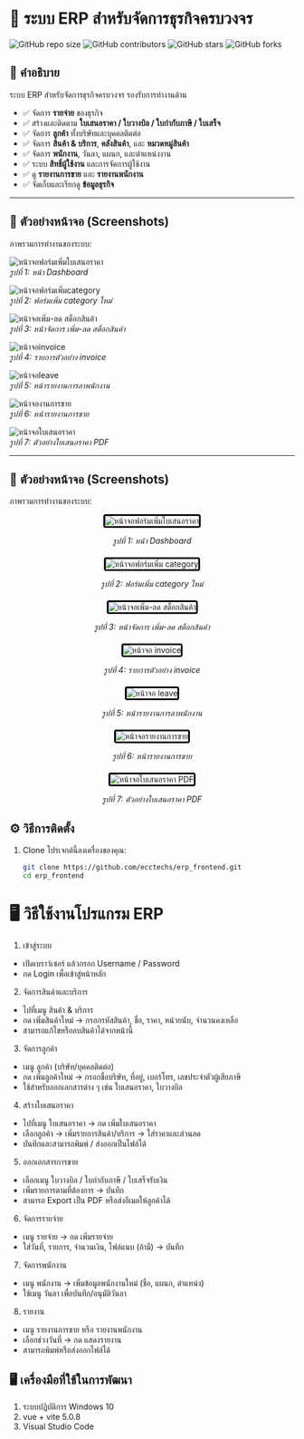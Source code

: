 
# 🚀 ระบบ ERP สำหรับจัดการธุรกิจครบวงจร

![GitHub repo size](https://img.shields.io/github/repo-size/username/repo-name)
![GitHub contributors](https://img.shields.io/github/contributors/username/repo-name)
![GitHub stars](https://img.shields.io/github/stars/username/repo-name?style=social)
![GitHub forks](https://img.shields.io/github/forks/username/repo-name?style=social)

## 📖 คำอธิบาย
ระบบ ERP สำหรับจัดการธุรกิจครบวงจร รองรับการทำงานด้าน
- ✅ จัดการ **รายจ่าย** ของธุรกิจ  
- ✅ สร้างและติดตาม **ใบเสนอราคา / ใบวางบิล / ใบกำกับภาษี / ใบเสร็จ**  
- ✅ จัดการ **ลูกค้า** ทั้งบริษัทและบุคคลติดต่อ  
- ✅ จัดการ **สินค้า & บริการ**, **คลังสินค้า**, และ **หมวดหมู่สินค้า**  
- ✅ จัดการ **พนักงาน**, วันลา, แผนก, และตำแหน่งงาน  
- ✅ ระบบ **สิทธิ์ผู้ใช้งาน** และการจัดการผู้ใช้งาน  
- ✅ ดู **รายงานการขาย** และ **รายงานพนักงาน**  
- ✅ จัดเก็บและเรียกดู **ข้อมูลธุรกิจ**  
---

## 📸 ตัวอย่างหน้าจอ (Screenshots)

ภาพรวมการทำงานของระบบ:

![หน้าจอฟอร์มเพิ่มใบเสนอราคา](./images/ex-dashboard.jpg)  
*รูปที่ 1: หน้า Dashboard*

![หน้าจอฟอร์มเพิ่มcategory](./images/ex-category.jpg)  
*รูปที่ 2: ฟอร์มเพิ่ม category ใหม่*

![หน้าจอเพิ่ม-ลด สต็อกสินค้า](./images/ex-stock.jpg)  
*รูปที่ 3: หน้าจัดการ เพิ่ม-ลด สต็อกสินค้า*

![หน้าจอinvoice](./images/ex-invoice.jpg)  
*รูปที่ 4: รายการตัวอย่าง invoice*

![หน้าจอleave](./images/ex-levea.jpg)  
*รูปที่ 5: หน้ารายงานการลาพนักงาน*

![หน้าจองานการขาย](./images/sale-report.jpg)  
*รูปที่ 6: หน้ารายงานการขาย*

![หน้าจอใบเสนอราคา](./images/ex-invocie-pdf.jpg)  
*รูปที่ 7: ตัวอย่างใยเสนอราคา PDF*

---

## 📸 ตัวอย่างหน้าจอ (Screenshots)

ภาพรวมการทำงานของระบบ:

<div style="margin-bottom: 20px; text-align: center;">
  <img src="./images/ex-dashboard.jpg" 
       alt="หน้าจอฟอร์มเพิ่มใบเสนอราคา" 
       style="border: 3px solid black; border-radius: 4px; max-width: 100%;"/>
  <p><em>รูปที่ 1: หน้า Dashboard</em></p>
</div>

<div style="margin-bottom: 20px; text-align: center;">
  <img src="./images/ex-category.jpg" 
       alt="หน้าจอฟอร์มเพิ่ม category" 
       style="border: 3px solid black; border-radius: 4px; max-width: 100%;"/>
  <p><em>รูปที่ 2: ฟอร์มเพิ่ม category ใหม่</em></p>
</div>

<div style="margin-bottom: 20px; text-align: center;">
  <img src="./images/ex-stock.jpg" 
       alt="หน้าจอเพิ่ม-ลด สต็อกสินค้า" 
       style="border: 3px solid black; border-radius: 4px; max-width: 100%;"/>
  <p><em>รูปที่ 3: หน้าจัดการ เพิ่ม-ลด สต็อกสินค้า</em></p>
</div>

<div style="margin-bottom: 20px; text-align: center;">
  <img src="./images/ex-invoice.jpg" 
       alt="หน้าจอ invoice" 
       style="border: 3px solid black; border-radius: 4px; max-width: 100%;"/>
  <p><em>รูปที่ 4: รายการตัวอย่าง invoice</em></p>
</div>

<div style="margin-bottom: 20px; text-align: center;">
  <img src="./images/ex-levea.jpg" 
       alt="หน้าจอ leave" 
       style="border: 3px solid black; border-radius: 4px; max-width: 100%;"/>
  <p><em>รูปที่ 5: หน้ารายงานการลาพนักงาน</em></p>
</div>

<div style="margin-bottom: 20px; text-align: center;">
  <img src="./images/sale-report.jpg" 
       alt="หน้าจอรายงานการขาย" 
       style="border: 3px solid black; border-radius: 4px; max-width: 100%;"/>
  <p><em>รูปที่ 6: หน้ารายงานการขาย</em></p>
</div>

<div style="margin-bottom: 20px; text-align: center;">
  <img src="./images/ex-invocie-pdf.jpg" 
       alt="หน้าจอใบเสนอราคา PDF" 
       style="border: 3px solid black; border-radius: 4px; max-width: 100%;"/>
  <p><em>รูปที่ 7: ตัวอย่างใบเสนอราคา PDF</em></p>
</div>


## ⚙️ วิธีการติดตั้ง

1. Clone โปรเจกต์นี้ลงเครื่องของคุณ:
   ```bash 
   git clone https://github.com/ecctechs/erp_frontend.git
   cd erp_frontend


# 🖥️ วิธีใช้งานโปรแกรม ERP
1. เข้าสู่ระบบ
 - เปิดเบราว์เซอร์ แล้วกรอก Username / Password
 - กด Login เพื่อเข้าสู่หน้าหลัก

2. จัดการสินค้าและบริการ
- ไปที่เมนู สินค้า & บริการ
- กด เพิ่มสินค้าใหม่ → กรอกรหัสสินค้า, ชื่อ, ราคา, หน่วยนับ, จำนวนคงเหลือ
- สามารถแก้ไขหรือลบสินค้าได้จากหน้านี้

3. จัดการลูกค้า
- เมนู ลูกค้า (บริษัท/บุคคลติดต่อ)
- กด เพิ่มลูกค้าใหม่ → กรอกชื่อบริษัท, ที่อยู่, เบอร์โทร, เลขประจำตัวผู้เสียภาษี
- ใช้สำหรับออกเอกสารต่าง ๆ เช่น ใบเสนอราคา, ใบวางบิล

4. สร้างใบเสนอราคา
- ไปที่เมนู ใบเสนอราคา → กด เพิ่มใบเสนอราคา
- เลือกลูกค้า → เพิ่มรายการสินค้า/บริการ → ใส่ราคาและส่วนลด
- บันทึกและสามารถพิมพ์ / ส่งออกเป็นไฟล์ได้

5. ออกเอกสารการขาย
- เลือกเมนู ใบวางบิล / ใบกำกับภาษี / ใบเสร็จรับเงิน
- เพิ่มรายการตามที่ต้องการ → บันทึก
- สามารถ Export เป็น PDF หรือส่งอีเมลให้ลูกค้าได้

6. จัดการรายจ่าย
- เมนู รายจ่าย → กด เพิ่มรายจ่าย
- ใส่วันที่, รายการ, จำนวนเงิน, ไฟล์แนบ (ถ้ามี) → บันทึก

7. จัดการพนักงาน
- เมนู พนักงาน → เพิ่มข้อมูลพนักงานใหม่ (ชื่อ, แผนก, ตำแหน่ง)
- ใช้เมนู วันลา เพื่อบันทึก/อนุมัติวันลา

8. รายงาน

- เมนู รายงานการขาย หรือ รายงานพนักงาน
- เลือกช่วงวันที่ → กด แสดงรายงาน
- สามารถพิมพ์หรือส่งออกไฟล์ได้


## 🖥️ เครื่องมือที่ใช้ในการพัฒนา
1. ระบบปฏิบัติการ Windows 10
3. vue + vite 5.0.8
4. Visual Studio Code
